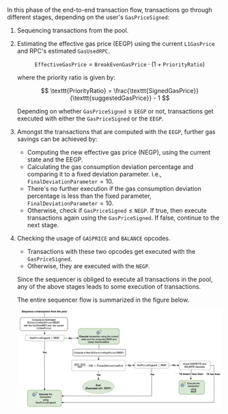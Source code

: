 In this phase of the end-to-end transaction flow, transactions go through different stages, depending on the user's $\texttt{GasPriceSigned}$:

1. Sequencing transactions from the pool.
2. Estimating the effective gas price (EEGP) using the current $\texttt{L1GasPrice}$ and RPC's estimated $\texttt{GasUsedRPC}$.
    
    $$
    \texttt{EffectiveGasPrice} = \texttt{BreakEvenGasPrice} \cdot \big(1 + \texttt{PriorityRatio}\big)
    $$

    where the priority ratio is given by:

    $$
    \texttt{PriorityRatio} = \frac{\texttt{SignedGasPrice}}{\texttt{suggestedGasPrice}} - 1
    $$

    Depending on whether $\texttt{GasPriceSigned} \leq \texttt{EEGP}$ or not, transactions get executed with either the $\texttt{GasPriceSigned}$ or the $\texttt{EEGP}$.

3. Amongst the transactions that are computed with the $\texttt{EEGP}$, further gas savings can be achieved by:
    
    - Computing the new effective gas price (NEGP), using the current state and the EEGP.
    - Calculating the gas consumption deviation percentage and comparing it to a fixed deviation parameter. i.e., $\texttt{FinalDeviationParameter} = 10$.
    - There's no further execution if the gas consumption deviation percentage is less than the fixed parameter, $\texttt{FinalDeviationParameter} = 10$.
    - Otherwise, check if $\texttt{GasPriceSigned} \leq \texttt{NEGP}$. If true, then execute transactions again using the $\texttt{GasPriceSigned}$. If false, continue to the next stage.

4. Checking the usage of $\texttt{GASPRICE}$ and $\texttt{BALANCE}$ opcodes.
    
    - Transactions with these two opcodes get executed with the $\texttt{GasPriceSigned}$.
    - Otherwise, they are executed with the $\texttt{NEGP}$.

   Since the sequencer is obliged to execute all transactions in the pool, any of the above stages leads to some execution of transactions.

   The entire sequencer flow is summarized in the figure below.

   ![Figure: Sequencer flow](../../../../img/zkEVM/tx-flow-seq-component.png)

